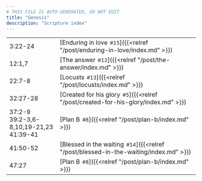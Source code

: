 ```yaml
---
# THIS FILE IS AUTO-GENERATED, DO NOT EDIT
title: "Genesis"
description: "Scripture index"
---
```


|  |  |
| --- | --- |
| 3:22-24 | [Enduring in love<span style="font-size:smaller; padding-left:0.5em;">#15</span>]({{<relref "/post/enduring-in-love/index.md" >}}) |
| 12:1,7 | [The answer<span style="font-size:smaller; padding-left:0.5em;">#12</span>]({{<relref "/post/the-answer/index.md" >}}) |
| 22:7-8 | [Locusts<span style="font-size:smaller; padding-left:0.5em;">#13</span>]({{<relref "/post/locusts/index.md" >}}) |
| 32:27-28 | [Created for his glory<span style="font-size:smaller; padding-left:0.5em;">#5</span>]({{<relref "/post/created-for-his-glory/index.md" >}}) |
| 37:2-9 <br/> 39:2-3,6-8,10,19-21,23 <br/> 41:39-41 | [Plan B<span style="font-size:smaller; padding-left:0.5em;">#8</span>]({{<relref "/post/plan-b/index.md" >}}) |
| 41:50-52 | [Blessed in the waiting<span style="font-size:smaller; padding-left:0.5em;">#14</span>]({{<relref "/post/blessed-in-the-waiting/index.md" >}}) |
| 47:27 | [Plan B<span style="font-size:smaller; padding-left:0.5em;">#8</span>]({{<relref "/post/plan-b/index.md" >}}) |
